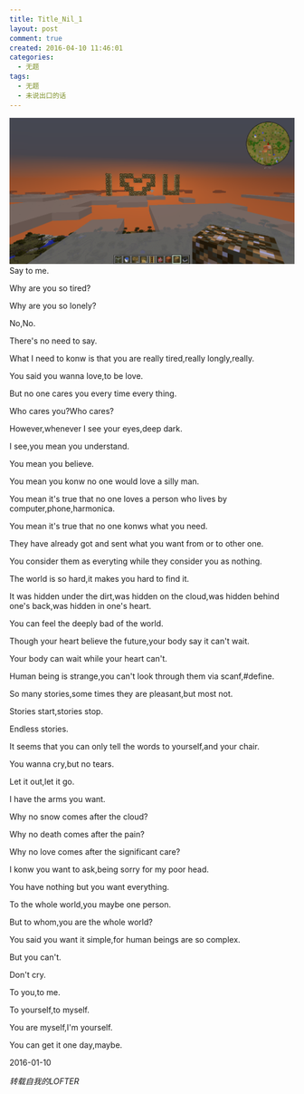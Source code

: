 ```yaml
---
title: Title_Nil_1
layout: post
comment: true
created: 2016-04-10 11:46:01
categories:
  - 无题
tags:
  - 无题
  - 未说出口的话
---
```

![Title-Nil-1_1.png](./Title-Nil-1_1.png)
Say to me.

Why are you so tired?

Why are you so lonely?

No,No.

There's no need to say.

<!--more-->

What I need to konw is that you are really tired,really longly,really.

You said you wanna love,to be love.

But no one cares you every time every thing.

Who cares you?Who cares?

However,whenever I see your eyes,deep dark.

I see,you mean you understand.

You mean you believe.

You mean you konw no one would love a silly man.

You mean it's true that no one loves a person who lives by computer,phone,harmonica.

You mean it's true that no one konws what you need.

They have already got and sent what you want from or to other one.

You consider them as everyting while they consider you as nothing.

The world is so hard,it makes you hard to find it.

It was hidden under the dirt,was hidden on the cloud,was hidden behind one's back,was hidden in one's heart.

You can feel the deeply bad of the world.

Though your heart believe the future,your body say it can't wait.

Your body can wait while your heart can't.

Human being is strange,you can't look through them via scanf,#define.

So many stories,some times they are pleasant,but most not.

Stories start,stories stop.

Endless stories.

It seems that you can only tell the words to yourself,and your chair.

You wanna cry,but no tears.

Let it out,let it go.

I have the arms you want.

Why no snow comes after the cloud?

Why no death comes after the pain?

Why no love comes after the significant care?

I konw you want to ask,being sorry for my poor head.

You have nothing but you want everything.

To the whole world,you maybe one person.

But to whom,you are the whole world?

You said you want it simple,for human beings are so complex.

But you can't.

Don't cry.

To you,to me.

To yourself,to myself.

You are myself,I'm yourself.

You can get it one day,maybe.

2016-01-10



*转载自我的LOFTER*
